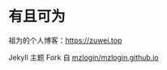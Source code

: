 # 有且可为

祖为的个人博客：<https://zuwei.top>

Jekyll 主题 Fork 自 [mzlogin/mzlogin.github.io](https://github.com/mzlogin/mzlogin.github.io)
